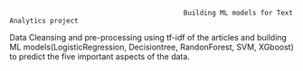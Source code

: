                                                Building ML models for Text Analytics project

Data Cleansing and pre-processing using tf-idf of the articles and building ML models(LogisticRegression, Decisiontree, RandonForest, SVM, XGboost) to predict the five important aspects of the data.
